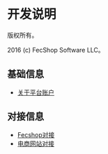 开发说明
===============================

版权所有。

2016 (c) FecShop Software LLC。


基础信息
----------
*  [关于平台账户](platform-account.md)



对接信息
----------
*  [Fecshop对接](fecshop_relate.md)
*  [电商网站对接](site_relate.md)



